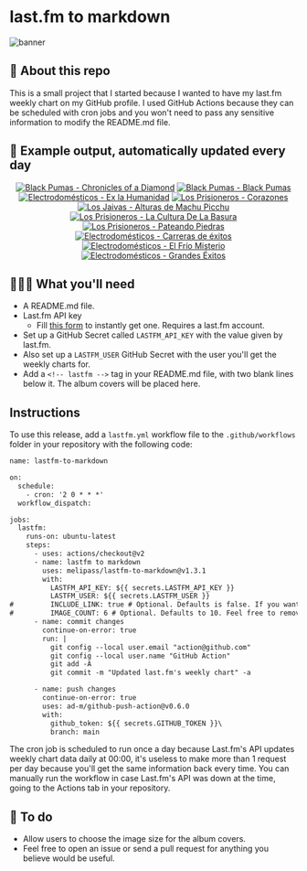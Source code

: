# last.fm to markdown

![banner](banner.png)

## 🤖 About this repo
This is a small project that I started because I wanted to have my last.fm weekly chart on my GitHub profile. I used GitHub Actions because they can be scheduled with cron jobs and you won't need to pass any sensitive information to modify the README.md file.

## 🎵 Example output, automatically updated every day
<!-- lastfm -->
<p align="center"><a href="https://www.last.fm/music/Black+Pumas/Chronicles+of+a+Diamond"><img src="https://lastfm.freetls.fastly.net/i/u/64s/24a4db882f5b53414845e6c50ae1fedf.png" title="Black Pumas - Chronicles of a Diamond"></a> <a href="https://www.last.fm/music/Black+Pumas/Black+Pumas"><img src="https://lastfm.freetls.fastly.net/i/u/64s/ef439d0047f456170ef7bdb57f971bd6.png" title="Black Pumas - Black Pumas"></a> <a href="https://www.last.fm/music/Electrodom%C3%A9sticos/Ex+la+Humanidad"><img src="https://lastfm.freetls.fastly.net/i/u/64s/8c4ea2168cfd3d4bb5ddc17b91ca9656.jpg" title="Electrodomésticos - Ex la Humanidad"></a> <a href="https://www.last.fm/music/Los+Prisioneros/Corazones"><img src="https://lastfm.freetls.fastly.net/i/u/64s/221fdf7c137879cdca2a79a375d254f8.jpg" title="Los Prisioneros - Corazones"></a> <a href="https://www.last.fm/music/Los+Jaivas/Alturas+de+Machu+Picchu"><img src="https://lastfm.freetls.fastly.net/i/u/64s/4ed138adf34449ab8ced32606cd41160.jpg" title="Los Jaivas - Alturas de Machu Picchu"></a> <a href="https://www.last.fm/music/Los+Prisioneros/La+Cultura+De+La+Basura"><img src="https://lastfm.freetls.fastly.net/i/u/64s/21f65166f9b5d8f3a0a6bec5b4ab832e.jpg" title="Los Prisioneros - La Cultura De La Basura"></a> <a href="https://www.last.fm/music/Los+Prisioneros/Pateando+Piedras"><img src="https://lastfm.freetls.fastly.net/i/u/64s/ae1df16a50d44195897a30ef36918584.png" title="Los Prisioneros - Pateando Piedras"></a> <a href="https://www.last.fm/music/Electrodom%C3%A9sticos/Carreras+de+%C3%A9xitos"><img src="https://lastfm.freetls.fastly.net/i/u/64s/9235f19834d54197af99cc8f7af7195f.jpg" title="Electrodomésticos - Carreras de éxitos"></a> <a href="https://www.last.fm/music/Electrodom%C3%A9sticos/El+Fr%C3%ADo+Misterio"><img src="https://lastfm.freetls.fastly.net/i/u/64s/d3ea74afaded4682c68495a8be72fb03.jpg" title="Electrodomésticos - El Frío Misterio"></a> <a href="https://www.last.fm/music/Electrodom%C3%A9sticos/Grandes+%C3%89xitos"><img src="https://lastfm.freetls.fastly.net/i/u/64s/6075e3c9e9ce44928017144bf9ac7d2b.jpg" title="Electrodomésticos - Grandes Éxitos"></a> </p>

          
## 👩🏽‍💻 What you'll need
* A README.md file.
* Last.fm API key
  * Fill [this form](https://www.last.fm/api/account/create) to instantly get one. Requires a last.fm account.
* Set up a GitHub Secret called ```LASTFM_API_KEY``` with the value given by last.fm.
* Also set up a ```LASTFM_USER``` GitHub Secret with the user you'll get the weekly charts for.
* Add a ```<!-- lastfm -->``` tag in your README.md file, with two blank lines below it. The album covers will be placed here.

## Instructions
To use this release, add a ```lastfm.yml``` workflow file to the ```.github/workflows``` folder in your repository with the following code:
```diff
name: lastfm-to-markdown

on:
  schedule:
    - cron: '2 0 * * *'
  workflow_dispatch:

jobs:
  lastfm:
    runs-on: ubuntu-latest
    steps:
      - uses: actions/checkout@v2
      - name: lastfm to markdown
        uses: melipass/lastfm-to-markdown@v1.3.1
        with:
          LASTFM_API_KEY: ${{ secrets.LASTFM_API_KEY }}
          LASTFM_USER: ${{ secrets.LASTFM_USER }}
#         INCLUDE_LINK: true # Optional. Defaults is false. If you want to include the link to the album page, set this to true.
#         IMAGE_COUNT: 6 # Optional. Defaults to 10. Feel free to remove this line if you want.
      - name: commit changes
        continue-on-error: true
        run: |
          git config --local user.email "action@github.com"
          git config --local user.name "GitHub Action"
          git add -A
          git commit -m "Updated last.fm's weekly chart" -a

      - name: push changes
        continue-on-error: true
        uses: ad-m/github-push-action@v0.6.0
        with:
          github_token: ${{ secrets.GITHUB_TOKEN }}\
          branch: main
```
The cron job is scheduled to run once a day because Last.fm's API updates weekly chart data daily at 00:00, it's useless to make more than 1 request per day because you'll get the same information back every time. You can manually run the workflow in case Last.fm's API was down at the time, going to the Actions tab in your repository.

## 🚧 To do
* Allow users to choose the image size for the album covers.
* Feel free to open an issue or send a pull request for anything you believe would be useful.
